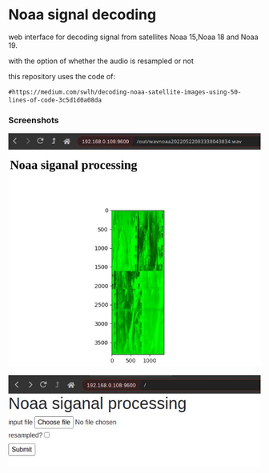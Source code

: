 # Noaa signal decoding

web interface for decoding signal from satellites Noaa 15,Noaa 18 and Noaa 19. 

with the option of whether the audio is resampled or not

this repository uses the code of:

	#https://medium.com/swlh/decoding-noaa-satellite-images-using-50-lines-of-code-3c5d1d0a08da

### Screenshots

![screenshot1](https://github.com/jero98772/Noaa-decoding/blob/master/static/img/screenshots/1.jpg?raw=true)

![screenshot2](https://github.com/jero98772/Noaa-decoding/blob/master/static/img/screenshots/2.jpg?raw=true)